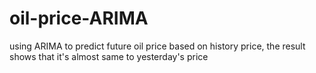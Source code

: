 # oil-price-ARIMA
using ARIMA to predict future oil price based on history price, the result shows that it's almost same to yesterday's price
